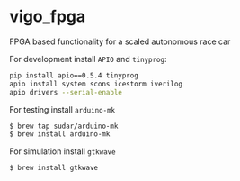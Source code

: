# vigo_fpga
FPGA based functionality for a scaled autonomous race car

For development install `APIO` and `tinyprog`:

```bash
pip install apio==0.5.4 tinyprog
apio install system scons icestorm iverilog
apio drivers --serial-enable
```

For testing install `arduino-mk`
```bash
$ brew tap sudar/arduino-mk
$ brew install arduino-mk
```

For simulation install `gtkwave`
```bash
$ brew install gtkwave
``` 